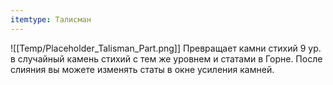 ```yaml
---
itemtype: Талисман
---
```

![[Temp/Placeholder_Talisman_Part.png]]
Превращает камни стихий 9 ур. в случайный камень стихий с тем же уровнем и статами в Горне.
После слияния вы можете изменять статы в окне усиления камней.
